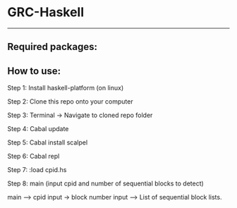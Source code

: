 # GRC-Haskell

---

## Required packages:

## How to use:

Step 1: Install haskell-platform (on linux)

Step 2: Clone this repo onto your computer

Step 3: Terminal -> Navigate to cloned repo folder

Step 4: Cabal update

Step 5: Cabal install scalpel

Step 6: Cabal repl

Step 7: :load cpid.hs

Step 8: main (input cpid and number of sequential blocks to detect)

main --> cpid input -> block number input --> List of sequential block lists.